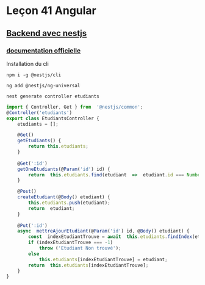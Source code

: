 # Leçon 41 Angular

## [Backend avec nestjs](https://github.com/nestjs/ng-universal)

### [documentation officielle](https://docs.nestjs.com/cli/overview)

Installation du cli

``` console
npm i -g @nestjs/cli
```

``` console
ng add @nestjs/ng-universal
```

``` console
nest generate controller etudiants
```

``` typescript
import { Controller, Get } from  '@nestjs/common';
@Controller('etudiants')
export class EtudiantsController {
	etudiants = [];

	@Get()
	getEtudiants() {
		return this.etudiants;
	}
	
	@Get(':id')
	getOneEtudiants(@Param('id') id) {
		return  this.etudiants.find(etudiant  =>  etudiant.id === Number(id));
	}

	@Post()
	createEtudiant(@Body() etudiant) {
		this.etudiants.push(etudiant);
		return  etudiant;
	}
	
	@Put(':id')
	async  mettreAjourEtudiant(@Param('id') id, @Body() etudiant) {
		const  indexEtudiantTrouve = await  this.etudiants.findIndex(etudiant  =>  etudiant.id === id);
		if (indexEtudiantTrouve === -1)
			throw ('Etudiant Non trouvé');
		else
			this.etudiants[indexEtudiantTrouve] = etudiant;
		return  this.etudiants[indexEtudiantTrouve];
	}
}
```
